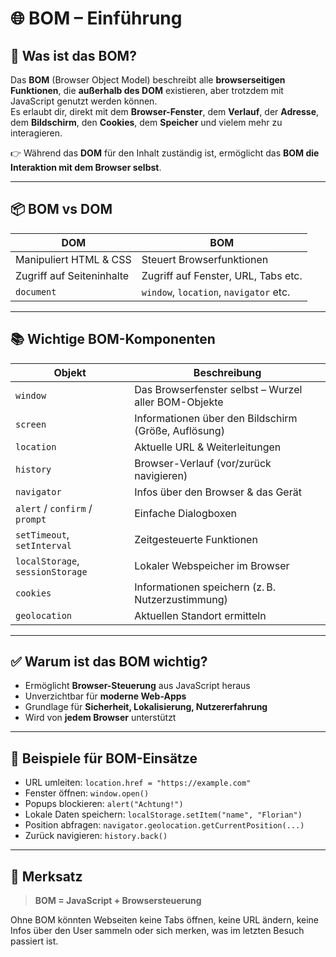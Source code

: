 # 🌐 BOM – Einführung

## 🧩 Was ist das BOM?

Das **BOM** (Browser Object Model) beschreibt alle **browserseitigen Funktionen**, die **außerhalb des DOM** existieren, aber trotzdem mit JavaScript genutzt werden können.  
Es erlaubt dir, direkt mit dem **Browser-Fenster**, dem **Verlauf**, der **Adresse**, dem **Bildschirm**, den **Cookies**, dem **Speicher** und vielem mehr zu interagieren.

👉 Während das **DOM** für den Inhalt zuständig ist, ermöglicht das **BOM die Interaktion mit dem Browser selbst**.

---

## 📦 BOM vs DOM

| DOM                             | BOM                                  |
|----------------------------------|--------------------------------------|
| Manipuliert HTML & CSS           | Steuert Browserfunktionen            |
| Zugriff auf Seiteninhalte        | Zugriff auf Fenster, URL, Tabs etc.  |
| `document`                       | `window`, `location`, `navigator` etc.|

---

## 📚 Wichtige BOM-Komponenten

| Objekt         | Beschreibung                                      |
|----------------|---------------------------------------------------|
| `window`       | Das Browserfenster selbst – Wurzel aller BOM-Objekte |
| `screen`       | Informationen über den Bildschirm (Größe, Auflösung) |
| `location`     | Aktuelle URL & Weiterleitungen                    |
| `history`      | Browser-Verlauf (vor/zurück navigieren)           |
| `navigator`    | Infos über den Browser & das Gerät                |
| `alert` / `confirm` / `prompt` | Einfache Dialogboxen                  |
| `setTimeout`, `setInterval` | Zeitgesteuerte Funktionen             |
| `localStorage`, `sessionStorage` | Lokaler Webspeicher im Browser    |
| `cookies`      | Informationen speichern (z. B. Nutzerzustimmung)  |
| `geolocation`  | Aktuellen Standort ermitteln                      |

---

## ✅ Warum ist das BOM wichtig?

- Ermöglicht **Browser-Steuerung** aus JavaScript heraus
- Unverzichtbar für **moderne Web-Apps**
- Grundlage für **Sicherheit, Lokalisierung, Nutzererfahrung**
- Wird von **jedem Browser** unterstützt

---

## 🔗 Beispiele für BOM-Einsätze

- URL umleiten: `location.href = "https://example.com"`
- Fenster öffnen: `window.open()`
- Popups blockieren: `alert("Achtung!")`
- Lokale Daten speichern: `localStorage.setItem("name", "Florian")`
- Position abfragen: `navigator.geolocation.getCurrentPosition(...)`
- Zurück navigieren: `history.back()`

---

## 🧠 Merksatz

> **BOM = JavaScript + Browsersteuerung**

Ohne BOM könnten Webseiten keine Tabs öffnen, keine URL ändern, keine Infos über den User sammeln oder sich merken, was im letzten Besuch passiert ist.
